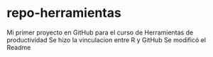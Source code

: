 # repo-herramientas
Mi primer proyecto en GitHub para el curso de Herramientas de productividad
Se hizo la vinculacion entre R y GitHub
Se modificó el Readme
